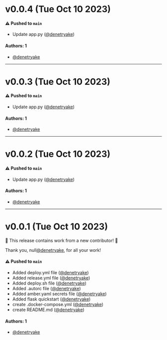 # v0.0.4 (Tue Oct 10 2023)

#### ⚠️ Pushed to `main`

- Update app.py ([@denetryake](https://github.com/denetryake))

#### Authors: 1

- [@denetryake](https://github.com/denetryake)

---

# v0.0.3 (Tue Oct 10 2023)

#### ⚠️ Pushed to `main`

- Update app.py ([@denetryake](https://github.com/denetryake))

#### Authors: 1

- [@denetryake](https://github.com/denetryake)

---

# v0.0.2 (Tue Oct 10 2023)

#### ⚠️ Pushed to `main`

- Update app.py ([@denetryake](https://github.com/denetryake))

#### Authors: 1

- [@denetryake](https://github.com/denetryake)

---

# v0.0.1 (Tue Oct 10 2023)

:tada: This release contains work from a new contributor! :tada:

Thank you, null[@denetryake](https://github.com/denetryake), for all your work!

#### ⚠️ Pushed to `main`

- Added deploy.yml file ([@denetryake](https://github.com/denetryake))
- Added release.yml file ([@denetryake](https://github.com/denetryake))
- Added deploy.sh file ([@denetryake](https://github.com/denetryake))
- Added .autorc file ([@denetryake](https://github.com/denetryake))
- Added amber.yaml secrets file ([@denetryake](https://github.com/denetryake))
- Added flask quickstart ([@denetryake](https://github.com/denetryake))
- create .docker-compose.yml ([@denetryake](https://github.com/denetryake))
- create README.md ([@denetryake](https://github.com/denetryake))

#### Authors: 1

- [@denetryake](https://github.com/denetryake)
